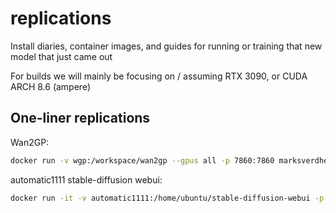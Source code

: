 # replications
Install diaries, container images, and guides for running or training that new model that just came out

For builds we will mainly be focusing on / assuming RTX 3090, or CUDA ARCH 8.6 (ampere)

## One-liner replications  

Wan2GP:
```bash
docker run -v wgp:/workspace/wan2gp --gpus all -p 7860:7860 marksverdhei/wan2gp:latest
```

automatic1111 stable-diffusion webui:
```bash
docker run -it -v automatic1111:/home/ubuntu/stable-diffusion-webui -p 7860:7860 --gpus all automatic1111:latest
```
